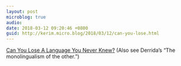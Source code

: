 ```yaml
---
layout: post
microblog: true
audio: 
date: 2018-03-12 09:20:46 +0800
guid: http://kerim.micro.blog/2018/03/12/can-you-lose.html
---
```

[Can You Lose A Language You Never Knew?](http://www.npr.org/sections/codeswitch/2018/03/10/588306001/can-you-lose-a-language-you-never-knew) (Also see Derrida’s “The monolingualism of the other.”)
